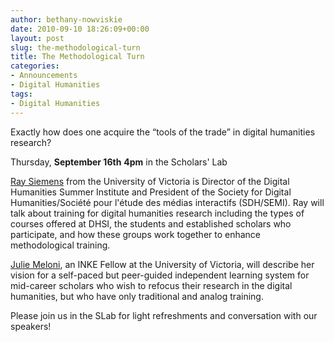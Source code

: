 ```yaml
---
author: bethany-nowviskie
date: 2010-09-10 18:26:09+00:00
layout: post
slug: the-methodological-turn
title: The Methodological Turn
categories:
- Announcements
- Digital Humanities
tags:
- Digital Humanities
---
```


Exactly how does one acquire the “tools of the trade” in digital humanities research?

Thursday, **September 16th**
**4pm** in the Scholars' Lab

[Ray Siemens](http://web.uvic.ca/~siemens/) from the University of Victoria is Director of the Digital Humanities Summer Institute and President of the Society for Digital Humanities/Société pour l'étude des médias interactifs (SDH/SEMI). Ray will talk about training for digital humanities research including the types of courses offered at DHSI, the students and established scholars who participate, and how these groups work together to enhance methodological training.

[Julie Meloni](http://www.academicsandbox.com/), an INKE Fellow at the University of Victoria, will describe her vision for a self-paced but peer-guided independent learning system for mid-career scholars who wish to refocus their research in the digital humanities, but who have only traditional and analog training.

Please join us in the SLab for light refreshments and conversation with our speakers!
